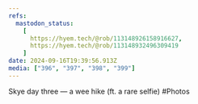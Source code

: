```yaml
---
refs:
  mastodon_status:
    [
      https://hyem.tech/@rob/113148926158916627,
      https://hyem.tech/@rob/113148932496309419
    ]
date: 2024-09-16T19:39:56.913Z
media: ["396", "397", "398", "399"]
---
```


Skye day three — a wee hike (ft. a rare selfie) #Photos
